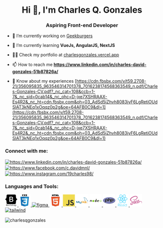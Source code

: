 <h1 align="center">Hi 👋, I'm Charles Q. Gonzales</h1>
<h3 align="center">Aspiring Front-end Developer</h3>

- 🔭 I’m currently working on [Geekburgers](https://github.com/CharlesQGonzales/GeekBurgers-laravel)

- 🌱 I’m currently learning **VueJs, AngularJS, NextJS**

- 👨‍💻 Check my portfolio at [charlesgonzales.vercel.app](charlesgonzales.vercel.app)

- 📫 How to reach me **https://www.linkedin.com/in/charles-david-gonzales-51b87826a/**

- 📄 Know about my experiences [https://cdn.fbsbx.com/v/t59.2708-21/356095835_963546314701378_7016238174568363549_n.pdf/Charles-Gonzales-CV.pdf?_nc_cat=108&ccb=1-7&_nc_sid=0cab14&_nc_ohc=D-jxe7XSHRAAX-Es4R2&_nc_ht=cdn.fbsbx.com&oh=03_AdSd5iZhvh8083jyF6LgRetiOUdSlAT3kNEq1xOqqz0p2g&oe=64AFB0C9&dl=1](https://cdn.fbsbx.com/v/t59.2708-21/356095835_963546314701378_7016238174568363549_n.pdf/Charles-Gonzales-CV.pdf?_nc_cat=108&ccb=1-7&_nc_sid=0cab14&_nc_ohc=D-jxe7XSHRAAX-Es4R2&_nc_ht=cdn.fbsbx.com&oh=03_AdSd5iZhvh8083jyF6LgRetiOUdSlAT3kNEq1xOqqz0p2g&oe=64AFB0C9&dl=1)

<h3 align="left">Connect with me:</h3>
<p align="left">
<a href="https://linkedin.com/in/https://www.linkedin.com/in/charles-david-gonzales-51b87826a/" target="blank"><img align="center" src="https://raw.githubusercontent.com/rahuldkjain/github-profile-readme-generator/master/src/images/icons/Social/linked-in-alt.svg" alt="https://www.linkedin.com/in/charles-david-gonzales-51b87826a/" height="30" width="40" /></a>
<a href="https://fb.com/https://www.facebook.com/c.davidmnl/" target="blank"><img align="center" src="https://raw.githubusercontent.com/rahuldkjain/github-profile-readme-generator/master/src/images/icons/Social/facebook.svg" alt="https://www.facebook.com/c.davidmnl/" height="30" width="40" /></a>
<a href="https://instagram.com/https://www.instagram.com/19charles98/" target="blank"><img align="center" src="https://raw.githubusercontent.com/rahuldkjain/github-profile-readme-generator/master/src/images/icons/Social/instagram.svg" alt="https://www.instagram.com/19charles98/" height="30" width="40" /></a>
</p>

<h3 align="left">Languages and Tools:</h3>
<p align="left"> <a href="https://getbootstrap.com" target="_blank" rel="noreferrer"> <img src="https://raw.githubusercontent.com/devicons/devicon/master/icons/bootstrap/bootstrap-plain-wordmark.svg" alt="bootstrap" width="40" height="40"/> </a> <a href="https://www.w3schools.com/css/" target="_blank" rel="noreferrer"> <img src="https://raw.githubusercontent.com/devicons/devicon/master/icons/css3/css3-original-wordmark.svg" alt="css3" width="40" height="40"/> </a> <a href="https://www.figma.com/" target="_blank" rel="noreferrer"> <img src="https://www.vectorlogo.zone/logos/figma/figma-icon.svg" alt="figma" width="40" height="40"/> </a> <a href="https://www.w3.org/html/" target="_blank" rel="noreferrer"> <img src="https://raw.githubusercontent.com/devicons/devicon/master/icons/html5/html5-original-wordmark.svg" alt="html5" width="40" height="40"/> </a> <a href="https://developer.mozilla.org/en-US/docs/Web/JavaScript" target="_blank" rel="noreferrer"> <img src="https://raw.githubusercontent.com/devicons/devicon/master/icons/javascript/javascript-original.svg" alt="javascript" width="40" height="40"/> </a> <a href="https://www.mysql.com/" target="_blank" rel="noreferrer"> <img src="https://raw.githubusercontent.com/devicons/devicon/master/icons/mysql/mysql-original-wordmark.svg" alt="mysql" width="40" height="40"/> </a> <a href="https://nodejs.org" target="_blank" rel="noreferrer"> <img src="https://raw.githubusercontent.com/devicons/devicon/master/icons/nodejs/nodejs-original-wordmark.svg" alt="nodejs" width="40" height="40"/> </a> <a href="https://www.php.net" target="_blank" rel="noreferrer"> <img src="https://raw.githubusercontent.com/devicons/devicon/master/icons/php/php-original.svg" alt="php" width="40" height="40"/> </a> <a href="https://reactjs.org/" target="_blank" rel="noreferrer"> <img src="https://raw.githubusercontent.com/devicons/devicon/master/icons/react/react-original-wordmark.svg" alt="react" width="40" height="40"/> </a> <a href="https://sass-lang.com" target="_blank" rel="noreferrer"> <img src="https://raw.githubusercontent.com/devicons/devicon/master/icons/sass/sass-original.svg" alt="sass" width="40" height="40"/> </a> <a href="https://tailwindcss.com/" target="_blank" rel="noreferrer"> <img src="https://www.vectorlogo.zone/logos/tailwindcss/tailwindcss-icon.svg" alt="tailwind" width="40" height="40"/> </a> </p>

<p><img align="center" src="https://github-readme-stats.vercel.app/api/top-langs?username=charlesqgonzales&show_icons=true&locale=en&layout=compact" alt="charlesqgonzales" /></p>
